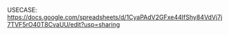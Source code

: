 USECASE: https://docs.google.com/spreadsheets/d/1CyaPAdV2GFxe44IfShy84VdVj7j7TVF5rO40T8CvaUU/edit?usp=sharing
